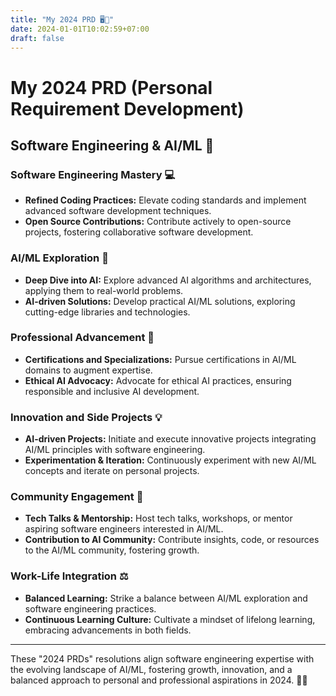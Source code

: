 ```yaml
---
title: "My 2024 PRD 🖥️🤖"
date: 2024-01-01T10:02:59+07:00
draft: false
---
```


# My 2024 PRD (Personal Requirement Development)
## Software Engineering & AI/ML 🚀

### Software Engineering Mastery 💻

- **Refined Coding Practices:** Elevate coding standards and implement advanced software development techniques.
- **Open Source Contributions:** Contribute actively to open-source projects, fostering collaborative software development.

### AI/ML Exploration 🧠

- **Deep Dive into AI:** Explore advanced AI algorithms and architectures, applying them to real-world problems.
- **AI-driven Solutions:** Develop practical AI/ML solutions, exploring cutting-edge libraries and technologies.

### Professional Advancement 🌟

- **Certifications and Specializations:** Pursue certifications in AI/ML domains to augment expertise.
- **Ethical AI Advocacy:** Advocate for ethical AI practices, ensuring responsible and inclusive AI development.

### Innovation and Side Projects 💡

- **AI-driven Projects:** Initiate and execute innovative projects integrating AI/ML principles with software engineering.
- **Experimentation & Iteration:** Continuously experiment with new AI/ML concepts and iterate on personal projects.

### Community Engagement 🤝

- **Tech Talks & Mentorship:** Host tech talks, workshops, or mentor aspiring software engineers interested in AI/ML.
- **Contribution to AI Community:** Contribute insights, code, or resources to the AI/ML community, fostering growth.

### Work-Life Integration ⚖️

- **Balanced Learning:** Strike a balance between AI/ML exploration and software engineering practices.
- **Continuous Learning Culture:** Cultivate a mindset of lifelong learning, embracing advancements in both fields.

---

These "2024 PRDs" resolutions align software engineering expertise with the evolving landscape of AI/ML, fostering growth, innovation, and a balanced approach to personal and professional aspirations in 2024. 🌟✨
